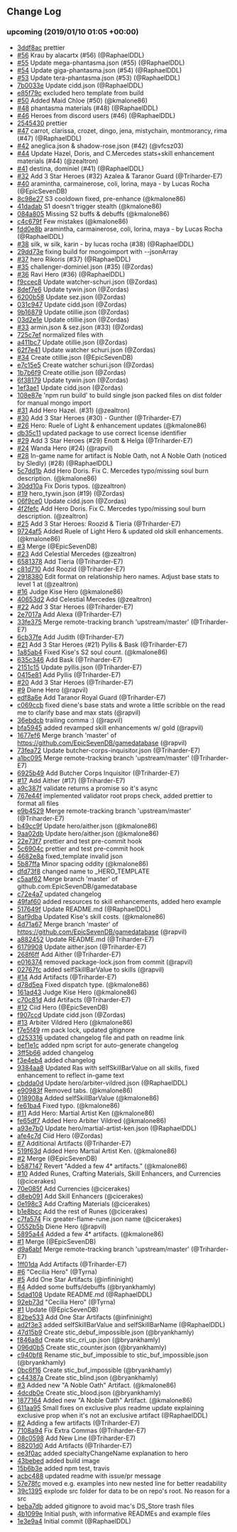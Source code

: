 ## Change Log

### upcoming (2019/01/10 01:05 +00:00)

-   [3ddf8ac](https://github.com/EpicSevenDB/gamedatabase/commit/3ddf8acac4ad297f142178b97802a64d3d54d4d0) prettier
-   [#56](https://github.com/EpicSevenDB/gamedatabase/pull/56) Krau by alacartx (#56) (@RaphaelDDL)
-   [#55](https://github.com/EpicSevenDB/gamedatabase/pull/55) Update mega-phantasma.json (#55) (@RaphaelDDL)
-   [#54](https://github.com/EpicSevenDB/gamedatabase/pull/54) Update giga-phantasma.json (#54) (@RaphaelDDL)
-   [#53](https://github.com/EpicSevenDB/gamedatabase/pull/53) Update tera-phantasma.json (#53) (@RaphaelDDL)
-   [7b0033e](https://github.com/EpicSevenDB/gamedatabase/commit/7b0033e1b33d91c588437eb77fa48d613c4dfe25) Update cidd.json (@RaphaelDDL)
-   [e85f79c](https://github.com/EpicSevenDB/gamedatabase/commit/e85f79cd3f81ee23c5d286c33c3aad9b22a67e8c) excluded hero template from build
-   [#50](https://github.com/EpicSevenDB/gamedatabase/pull/50) Added Maid Chloe (#50) (@kmalone86)
-   [#48](https://github.com/EpicSevenDB/gamedatabase/pull/48) phantasma materials (#48) (@RaphaelDDL)
-   [#46](https://github.com/EpicSevenDB/gamedatabase/pull/46) Heroes from discord users (#46) (@RaphaelDDL)
-   [2545430](https://github.com/EpicSevenDB/gamedatabase/commit/2545430cca99973a1f0dc25651dd56fceba2cfc8) prettier
-   [#47](https://github.com/EpicSevenDB/gamedatabase/pull/47) carrot, clarissa, crozet, dingo, jena, mistychain, montmorancy, rima (#47) (@RaphaelDDL)
-   [#42](https://github.com/EpicSevenDB/gamedatabase/pull/42) aneglica.json & shadow-rose.json (#42) (@vfcsz03)
-   [#44](https://github.com/EpicSevenDB/gamedatabase/pull/44) Update Hazel, Doris, and C.Mercedes stats+skill enhancement materials (#44) (@zealtron)
-   [#41](https://github.com/EpicSevenDB/gamedatabase/pull/41) destina, dominiel (#41) (@RaphaelDDL)
-   [#32](https://github.com/EpicSevenDB/gamedatabase/pull/32) Add 3 Star Heroes (#32) Azalea & Taranor Guard (@Triharder-E7)
-   [#40](https://github.com/EpicSevenDB/gamedatabase/pull/40) aramintha, carmainerose, coli, lorina, maya - by Lucas Rocha (@EpicSevenDB)
-   [8c98e27](https://github.com/EpicSevenDB/gamedatabase/commit/8c98e27cfb933058b9340ad6b3838d6c220c0cc9) S3 cooldown fixed, pre-enhance (@kmalone86)
-   [41dadab](https://github.com/EpicSevenDB/gamedatabase/commit/41dadab83c87e9e9f497d30c5d2d8a3a5e6a057d) S1 doesn't trigger stealth (@kmalone86)
-   [084a805](https://github.com/EpicSevenDB/gamedatabase/commit/084a805990ec3e6088467c8a0766d48a2ea02519) Missing S2 buffs & debuffs (@kmalone86)
-   [c4c679f](https://github.com/EpicSevenDB/gamedatabase/commit/c4c679f90272f27dfd81341df9e3675eb6510f63) Few mistakes (@kmalone86)
-   [fdd0e8b](https://github.com/EpicSevenDB/gamedatabase/commit/fdd0e8b09ba4326337189911f692abfd11b39c0e) aramintha, carmainerose, coli, lorina, maya - by Lucas Rocha (@RaphaelDDL)
-   [#38](https://github.com/EpicSevenDB/gamedatabase/pull/38) silk, w silk, karin - by lucas rocha (#38) (@RaphaelDDL)
-   [29dd73e](https://github.com/EpicSevenDB/gamedatabase/commit/29dd73e8dcc6a232ddb6c635646c67bfa922d282) fixing build for mongoimport with --jsonArray
-   [#37](https://github.com/EpicSevenDB/gamedatabase/pull/37) hero Rikoris (#37) (@RaphaelDDL)
-   [#35](https://github.com/EpicSevenDB/gamedatabase/pull/35) challenger-dominiel.json (#35) (@Zordas)
-   [#36](https://github.com/EpicSevenDB/gamedatabase/pull/36) Ravi Hero (#36) (@RaphaelDDL)
-   [f9ccec8](https://github.com/EpicSevenDB/gamedatabase/commit/f9ccec8337097fb3b4111c04bece6cdda1f14f4d) Update watcher-schuri.json (@Zordas)
-   [8def7e6](https://github.com/EpicSevenDB/gamedatabase/commit/8def7e67e572fa751a637ba27075989693842d4d) Update tywin.json (@Zordas)
-   [6200b58](https://github.com/EpicSevenDB/gamedatabase/commit/6200b58074a010ed387851a427384ebef4127fe6) Update sez.json (@Zordas)
-   [031c947](https://github.com/EpicSevenDB/gamedatabase/commit/031c947af583e06d30e7091dda6f84b950fab566) Update cidd.json (@Zordas)
-   [9b16879](https://github.com/EpicSevenDB/gamedatabase/commit/9b168798b08a6dfe6829515bb8928e5423871ec4) Update otillie.json (@Zordas)
-   [03d2e1e](https://github.com/EpicSevenDB/gamedatabase/commit/03d2e1e49eebe7eecbf464d3d72a7cc4d94c8f64) Update otillie.json (@Zordas)
-   [#33](https://github.com/EpicSevenDB/gamedatabase/pull/33) armin.json & sez.json (#33) (@Zordas)
-   [725c7ef](https://github.com/EpicSevenDB/gamedatabase/commit/725c7ef20652761b3c86f6cfe58b15cde56fa1d7) normalized files with
-   [a411bc7](https://github.com/EpicSevenDB/gamedatabase/commit/a411bc70e5f5abe39194918326c95be8ca5ac8a2) Update otillie.json (@Zordas)
-   [62f7e41](https://github.com/EpicSevenDB/gamedatabase/commit/62f7e4119c0dd27c969ccb0e0b6bcb46ca303edb) Update watcher schuri.json (@Zordas)
-   [#34](https://github.com/EpicSevenDB/gamedatabase/pull/34) Create otillie.json (@EpicSevenDB)
-   [e7c15e5](https://github.com/EpicSevenDB/gamedatabase/commit/e7c15e5b83ff138b2f3339019e801de7ed3677c5) Create watcher schuri.json (@Zordas)
-   [1b7b6f9](https://github.com/EpicSevenDB/gamedatabase/commit/1b7b6f960edb1c2d9f45882d19f050949af5567c) Create otillie.json (@Zordas)
-   [6f38179](https://github.com/EpicSevenDB/gamedatabase/commit/6f381794e4ba3ce1dcbe999b22b0d34e3b2788b9) Update tywin.json (@Zordas)
-   [1ef3ae1](https://github.com/EpicSevenDB/gamedatabase/commit/1ef3ae1a565da3d78b9bccbe46327fcf6748aa8f) Update cidd.json (@Zordas)
-   [108e87e](https://github.com/EpicSevenDB/gamedatabase/commit/108e87e5763e2cc87bdd12f25ddff5de80ece4c0) 'npm run build' to build single json packed files on dist folder for manual mongo import
-   [#31](https://github.com/EpicSevenDB/gamedatabase/pull/31) Add Hero Hazel. (#31) (@zealtron)
-   [#30](https://github.com/EpicSevenDB/gamedatabase/pull/30) Add 3 Star Heroes (#30) - Gunther (@Triharder-E7)
-   [#26](https://github.com/EpicSevenDB/gamedatabase/pull/26) Hero: Ruele of Light & enhancement updates (@kmalone86)
-   [db35c11](https://github.com/EpicSevenDB/gamedatabase/commit/db35c11b84c19dd723f141d223d04489858b3444) updated package to use correct license identifier
-   [#29](https://github.com/EpicSevenDB/gamedatabase/pull/29) Add 3 Star Heroes (#29) Enott & Helga (@Triharder-E7)
-   [#24](https://github.com/EpicSevenDB/gamedatabase/pull/24) Wanda Hero (#24) (@rapvil)
-   [#28](https://github.com/EpicSevenDB/gamedatabase/pull/28) In-game name for artifact is Noble Oath, not A Noble Oath (noticed by Sledly) (#28) (@RaphaelDDL)
-   [5c7dd1b](https://github.com/EpicSevenDB/gamedatabase/commit/5c7dd1bc91872c50b5dea075a34adcd30139b396) Add Hero Doris. Fix C. Mercedes typo/missing soul burn description. (@kmalone86)
-   [30dd10a](https://github.com/EpicSevenDB/gamedatabase/commit/30dd10ab806128bf059b353cc3df805c5fbf353a) Fix Doris typos. (@zealtron)
-   [#19](https://github.com/EpicSevenDB/gamedatabase/pull/19) hero_tywin.json (#19) (@Zordas)
-   [06f9ce0](https://github.com/EpicSevenDB/gamedatabase/commit/06f9ce0f806bc9b3384e9251e685b41f539ebc3d) Update cidd.json (@Zordas)
-   [4f2fefc](https://github.com/EpicSevenDB/gamedatabase/commit/4f2fefc6089bdc8eca36606a7c7d773d56fa2e53) Add Hero Doris. Fix C. Mercedes typo/missing soul burn description. (@zealtron)
-   [#25](https://github.com/EpicSevenDB/gamedatabase/pull/25) Add 3 Star Heroes: Roozid & Tieria (@Triharder-E7)
-   [9724af5](https://github.com/EpicSevenDB/gamedatabase/commit/9724af5119597b8d1b2881a814c83288e1fb4363) Added Ruele of Light Hero & updated old skill enhancements. (@kmalone86)
-   [#3](https://github.com/EpicSevenDB/gamedatabase/pull/3) Merge (@EpicSevenDB)
-   [#23](https://github.com/EpicSevenDB/gamedatabase/pull/23) Add Celestial Mercedes (@zealtron)
-   [6581378](https://github.com/EpicSevenDB/gamedatabase/commit/6581378cebf77a2ccb4fe4db9a15a7016506e174) Add Tieria (@Triharder-E7)
-   [c81d710](https://github.com/EpicSevenDB/gamedatabase/commit/c81d71010f22fe472c2e6ff763458d947924bbbf) Add Roozid (@Triharder-E7)
-   [2918380](https://github.com/EpicSevenDB/gamedatabase/commit/2918380f23898bbb2c8d29d0db00ab22bf3c8d0e) Edit format on relationship hero names. Adjust base stats to level 1 at (@zealtron)
-   [#16](https://github.com/EpicSevenDB/gamedatabase/pull/16) Judge Kise Hero (@kmalone86)
-   [40653d2](https://github.com/EpicSevenDB/gamedatabase/commit/40653d2ef5e22d4ab1a27e4a275195fe3e0d1f1c) Add Celestial Mercedes (@zealtron)
-   [#22](https://github.com/EpicSevenDB/gamedatabase/pull/22) Add 3 Star Heroes (@Triharder-E7)
-   [2e7017a](https://github.com/EpicSevenDB/gamedatabase/commit/2e7017ae601ae2ee0a534898fc896a20d681a7a6) Add Alexa (@Triharder-E7)
-   [33fe375](https://github.com/EpicSevenDB/gamedatabase/commit/33fe3756d35b94aecf766906862ad6d721de7b9d) Merge remote-tracking branch 'upstream/master' (@Triharder-E7)
-   [6cb37fe](https://github.com/EpicSevenDB/gamedatabase/commit/6cb37fe7d29f23f6126ca03467e8e40786c17760) Add Judith (@Triharder-E7)
-   [#21](https://github.com/EpicSevenDB/gamedatabase/pull/21) Add 3 Star Heroes (#21) Pyllis & Bask (@Triharder-E7)
-   [1a85ab4](https://github.com/EpicSevenDB/gamedatabase/commit/1a85ab4b2f89bce2a55802748c1d083826b5cc69) Fixed Kise's S2 soul count. (@kmalone86)
-   [635c346](https://github.com/EpicSevenDB/gamedatabase/commit/635c346c8002b837e95b9112791c39e11b444c67) Add Bask (@Triharder-E7)
-   [2151c15](https://github.com/EpicSevenDB/gamedatabase/commit/2151c157396ce2b0352403e588645756e7400bc9) Update pyllis.json (@Triharder-E7)
-   [0415e81](https://github.com/EpicSevenDB/gamedatabase/commit/0415e81325b16bad605fcf9d87cb4a83fb4bfef0) Add Pyllis (@Triharder-E7)
-   [#20](https://github.com/EpicSevenDB/gamedatabase/pull/20) Add 3 Star Heroes (@Triharder-E7)
-   [#9](https://github.com/EpicSevenDB/gamedatabase/pull/9) Diene Hero (@rapvil)
-   [edf8a6e](https://github.com/EpicSevenDB/gamedatabase/commit/edf8a6e2cf25b661b23e1addef52469e5009c9ce) Add Taranor Royal Guard (@Triharder-E7)
-   [c069ccb](https://github.com/EpicSevenDB/gamedatabase/commit/c069ccb47007f2f981e37d8d86fe1932e35488c1) fixed diene's base stats and wrote a little scribble on the read me to clarify base and max stats (@rapvil)
-   [36ebdcb](https://github.com/EpicSevenDB/gamedatabase/commit/36ebdcbc129309df005e8b0147728599d35daaea) trailing comma :) (@rapvil)
-   [bfa5945](https://github.com/EpicSevenDB/gamedatabase/commit/bfa5945d77b8272c651ce9cb7a8cb90faf5c9918) added revamped skill enhancements w/ gold (@rapvil)
-   [1677ef6](https://github.com/EpicSevenDB/gamedatabase/commit/1677ef627e4fb1bf2a5d19cd4752c0e23bbde645) Merge branch 'master' of https://github.com/EpicSevenDB/gamedatabase (@rapvil)
-   [73fea72](https://github.com/EpicSevenDB/gamedatabase/commit/73fea72761d2b9a31c876a4b22692d1d8b90046f) Update butcher-corps-inquisitor.json (@Triharder-E7)
-   [a1bc095](https://github.com/EpicSevenDB/gamedatabase/commit/a1bc095afc115ab794fe99083971b8af7af2a735) Merge remote-tracking branch 'upstream/master' (@Triharder-E7)
-   [6925b49](https://github.com/EpicSevenDB/gamedatabase/commit/6925b49a56b0eba73bb0f2c5e1c14933025e3e22) Add Butcher Corps Inquisitor (@Triharder-E7)
-   [#17](https://github.com/EpicSevenDB/gamedatabase/pull/17) Add Aither (#17) (@Triharder-E7)
-   [a9c387f](https://github.com/EpicSevenDB/gamedatabase/commit/a9c387f9a4678408feb420e5de4d961f012453ef) validate returns a promise so it's async
-   [767e44f](https://github.com/EpicSevenDB/gamedatabase/commit/767e44fbf55c4cfe9e30117237f70b3dacc853c0) implemented validator root props check, added prettier to format all files
-   [e9b4529](https://github.com/EpicSevenDB/gamedatabase/commit/e9b4529b526d9690657cb49db60916be2c6699a3) Merge remote-tracking branch 'upstream/master' (@Triharder-E7)
-   [b49cc9f](https://github.com/EpicSevenDB/gamedatabase/commit/b49cc9f23ceab2381b94838b288b46101ee57ddb) Update hero/aither.json (@kmalone86)
-   [9aa02db](https://github.com/EpicSevenDB/gamedatabase/commit/9aa02db2c61abd467a0fa5793fd2d1a2801ac429) Update hero/aither.json (@kmalone86)
-   [22e73f7](https://github.com/EpicSevenDB/gamedatabase/commit/22e73f79fd6138116ff7c6992be580a7112afabc) prettier and test pre-commit hook
-   [5c6904c](https://github.com/EpicSevenDB/gamedatabase/commit/5c6904c1c137f5f29d8710eb2974dcedd6fc2b8f) prettier and test pre-commit hook
-   [4682e8a](https://github.com/EpicSevenDB/gamedatabase/commit/4682e8afc83ee4293c77c47c3e5962eb746ca26b) fixed_template invalid json
-   [5b87ffa](https://github.com/EpicSevenDB/gamedatabase/commit/5b87ffa158710fc60c4c686fd000245fcf6ba540) Minor spacing oddity (@kmalone86)
-   [dfd73f8](https://github.com/EpicSevenDB/gamedatabase/commit/dfd73f82796877b798607cc712e4cea10ec181ae) changed name to \_HERO_TEMPLATE
-   [c5aaf62](https://github.com/EpicSevenDB/gamedatabase/commit/c5aaf62fe306990ff6209b87cb759aedb9d8cbb4) Merge branch 'master' of github.com:EpicSevenDB/gamedatabase
-   [c72e4a7](https://github.com/EpicSevenDB/gamedatabase/commit/c72e4a7ff2ba60c9b03517771ad26567e19912f0) updated changelog
-   [49faf60](https://github.com/EpicSevenDB/gamedatabase/commit/49faf60370dc40353307b6b11196fb86a3b8f08a) added resources to skill enhancements, added hero example
-   [517649f](https://github.com/EpicSevenDB/gamedatabase/commit/517649f9a4b24fe2751c9d63136acc4a81b58b30) Update README.md (@RaphaelDDL)
-   [8af9dba](https://github.com/EpicSevenDB/gamedatabase/commit/8af9dba75a1ca5b56a5a90d6494885fe4e1d2c8a) Updated Kise's skill costs. (@kmalone86)
-   [4d71a67](https://github.com/EpicSevenDB/gamedatabase/commit/4d71a676564325d4db80d45d3c2b66f2a941fad3) Merge branch 'master' of https://github.com/EpicSevenDB/gamedatabase (@rapvil)
-   [a882452](https://github.com/EpicSevenDB/gamedatabase/commit/a88245254ee0f691a8b77738a2c42ab03a7d1e23) Update README.md (@Triharder-E7)
-   [6179908](https://github.com/EpicSevenDB/gamedatabase/commit/61799080d00288efaa6f8afc163feda1dc8b89f9) Update aither.json (@Triharder-E7)
-   [268f6ff](https://github.com/EpicSevenDB/gamedatabase/commit/268f6ffc53ee825a0e616e54f7e6006dbdc39211) Add Aither (@Triharder-E7)
-   [e016374](https://github.com/EpicSevenDB/gamedatabase/commit/e01637419e5d847c780b8e48216c93f901343359) removed package-lock.json from commit (@rapvil)
-   [02767fc](https://github.com/EpicSevenDB/gamedatabase/commit/02767fccd949081b38927e72af849763dd837fe8) added selfSkillBarValue to skills (@rapvil)
-   [#14](https://github.com/EpicSevenDB/gamedatabase/pull/14) Add Artifacts (@Triharder-E7)
-   [d78d5ea](https://github.com/EpicSevenDB/gamedatabase/commit/d78d5eaa833bba0758527b756a404751ca2da02a) Fixed dispatch type. (@kmalone86)
-   [161ad43](https://github.com/EpicSevenDB/gamedatabase/commit/161ad43c3f56d83bf43ed3709b826a659aaa77f1) Judge Kise Hero (@kmalone86)
-   [c70c81d](https://github.com/EpicSevenDB/gamedatabase/commit/c70c81d7bc488e14f88eef8be1737f1992837a53) Add Artifacts (@Triharder-E7)
-   [#12](https://github.com/EpicSevenDB/gamedatabase/pull/12) Ciid Hero (@EpicSevenDB)
-   [f907ccd](https://github.com/EpicSevenDB/gamedatabase/commit/f907ccdb0592694508a75a00edf2b63c6167feae) Update cidd.json (@Zordas)
-   [#13](https://github.com/EpicSevenDB/gamedatabase/pull/13) Arbiter Vildred Hero (@kmalone86)
-   [f7e5f49](https://github.com/EpicSevenDB/gamedatabase/commit/f7e5f49336fa74d45db5f3a93203e8fff281b94d) rm pack lock, updated gitignore
-   [d253316](https://github.com/EpicSevenDB/gamedatabase/commit/d2533162c28e2bd9cd60c444e6e6deefca93ee6c) updated changelog file and path on readme link
-   [bef1e1c](https://github.com/EpicSevenDB/gamedatabase/commit/bef1e1c6bd8a13e1f75522f6ffe842ede3c56ba1) added npm script for auto-generate changelog
-   [3ff5b66](https://github.com/EpicSevenDB/gamedatabase/commit/3ff5b66573c3ad2616ff46719acb7b59bd4efc12) added changelog
-   [f3e4eb4](https://github.com/EpicSevenDB/gamedatabase/commit/f3e4eb477ba62a9ff0ef4df56b1de8ca0d3739be) added changelog
-   [9384aa8](https://github.com/EpicSevenDB/gamedatabase/commit/9384aa8c1ebe5ef74f3da69970a0c8fbb9d7d3dd) Updated Ras with selfSkillBarValue on all skills, fixed enhancement to reflect in-game text
-   [cbdda0d](https://github.com/EpicSevenDB/gamedatabase/commit/cbdda0df0a2228aa456c5feec55f9ed2c6a693c9) Update hero/arbiter-vildred.json (@RaphaelDDL)
-   [e90983f](https://github.com/EpicSevenDB/gamedatabase/commit/e90983f63a4ca22eccdf756a89c47d411bdc7743) Removed tabs. (@kmalone86)
-   [018908a](https://github.com/EpicSevenDB/gamedatabase/commit/018908ae941c6b2ad33303b8a8ee83f9ef67769e) Added selfSkillBarValue (@kmalone86)
-   [fe61ba4](https://github.com/EpicSevenDB/gamedatabase/commit/fe61ba4b46554c9b0d7f7abe34a686205538f3c9) Fixed typo. (@kmalone86)
-   [#11](https://github.com/EpicSevenDB/gamedatabase/pull/11) Add Hero: Martial Artist Ken (@kmalone86)
-   [fe65df7](https://github.com/EpicSevenDB/gamedatabase/commit/fe65df799b3cc6edfce5f1047b9c7a122b453cea) Added Hero Arbiter Vildred (@kmalone86)
-   [a93e7b0](https://github.com/EpicSevenDB/gamedatabase/commit/a93e7b0f8c2b83cab4d8074af07b34f09cad59b3) Update hero/martial-artist-ken.json (@RaphaelDDL)
-   [afe4c7d](https://github.com/EpicSevenDB/gamedatabase/commit/afe4c7d9e204ae52dbc3da921a460f8f683a31ca) Ciid Hero (@Zordas)
-   [#7](https://github.com/EpicSevenDB/gamedatabase/pull/7) Additional Artifacts (@Triharder-E7)
-   [519f63d](https://github.com/EpicSevenDB/gamedatabase/commit/519f63de95d9475bd31c10510d05a4b802b4fb55) Added Hero Martial Artist Ken. (@kmalone86)
-   [#2](https://github.com/EpicSevenDB/gamedatabase/pull/2) Merge (@EpicSevenDB)
-   [b587147](https://github.com/EpicSevenDB/gamedatabase/commit/b587147088a72a160b95cfdec2c3278e32a35670) Revert "Added a few 4\* artifacts." (@kmalone86)
-   [#10](https://github.com/EpicSevenDB/gamedatabase/pull/10) Added Runes, Crafting Materials, Skill Enhancers, and Currencies (@cicerakes)
-   [70e085f](https://github.com/EpicSevenDB/gamedatabase/commit/70e085fbee11becf8d4f56509b685622c8c3e598) Add Currencies (@cicerakes)
-   [d8eb091](https://github.com/EpicSevenDB/gamedatabase/commit/d8eb091569ddc7243b213378c69663a9062c3343) Add Skill Enhancers (@cicerakes)
-   [0e198c3](https://github.com/EpicSevenDB/gamedatabase/commit/0e198c30311dcc68ddd76bca3ff5a9c950f6bac5) Add Crafting Materials (@cicerakes)
-   [b1e8bcc](https://github.com/EpicSevenDB/gamedatabase/commit/b1e8bcc18a315c763eaad7cad11a76ec8b9e61ad) Add the rest of Runes (@cicerakes)
-   [c7fa574](https://github.com/EpicSevenDB/gamedatabase/commit/c7fa574038e9fb2399c8ceb5e2ec7fd986b91e44) Fix greater-flame-rune.json name (@cicerakes)
-   [0552b5b](https://github.com/EpicSevenDB/gamedatabase/commit/0552b5bed049d93b5a1f47a55d36b7a389a41c35) Diene Hero (@rapvil)
-   [5895a44](https://github.com/EpicSevenDB/gamedatabase/commit/5895a446ce0acb279740395d4f44b8c5be0e4c04) Added a few 4\* artifacts. (@kmalone86)
-   [#1](https://github.com/EpicSevenDB/gamedatabase/pull/1) Merge (@EpicSevenDB)
-   [d9a6abf](https://github.com/EpicSevenDB/gamedatabase/commit/d9a6abf6b6b16a07c34ac3015d70e2796e105d0f) Merge remote-tracking branch 'upstream/master' (@Triharder-E7)
-   [1ff01da](https://github.com/EpicSevenDB/gamedatabase/commit/1ff01da454f5d4196bd8aa706bf658d5c784dd27) Add Artifacts (@Triharder-E7)
-   [#6](https://github.com/EpicSevenDB/gamedatabase/pull/6) "Cecilia Hero" (@Tyrna)
-   [#5](https://github.com/EpicSevenDB/gamedatabase/pull/5) Add One Star Artifacts (@infininight)
-   [#4](https://github.com/EpicSevenDB/gamedatabase/pull/4) Added some buffs/debuffs (@bryankhamly)
-   [5dad108](https://github.com/EpicSevenDB/gamedatabase/commit/5dad108772bbcdfe620860b1c9590cd4669e2a6e) Update README.md (@RaphaelDDL)
-   [92eb73d](https://github.com/EpicSevenDB/gamedatabase/commit/92eb73df7b9c7f1831214a6f939d82bf86548f5a) "Cecilia Hero" (@Tyrna)
-   [#1](https://github.com/EpicSevenDB/gamedatabase/pull/1) Update (@EpicSevenDB)
-   [82be533](https://github.com/EpicSevenDB/gamedatabase/commit/82be533bca21cbdbb876208dc606654affd9f06a) Add One Star Artifacts (@infininight)
-   [ad2f3e3](https://github.com/EpicSevenDB/gamedatabase/commit/ad2f3e3aad6e2561401ae27564e340d12336a48f) added selfSkillBarValue and selfSkillBarName (@RaphaelDDL)
-   [47d15b9](https://github.com/EpicSevenDB/gamedatabase/commit/47d15b9182f17d50981f4daa38978afb4761ac70) Create stic_debuf_impossible.json (@bryankhamly)
-   [f846a8d](https://github.com/EpicSevenDB/gamedatabase/commit/f846a8def15572cec1e3ccac2d87760d3e863110) Create stic_cri_up.json (@bryankhamly)
-   [096d0b5](https://github.com/EpicSevenDB/gamedatabase/commit/096d0b5fe3747183ea2afe533a86a570ce880607) Create stic_counter.json (@bryankhamly)
-   [c940bf8](https://github.com/EpicSevenDB/gamedatabase/commit/c940bf8e19a472384366327f564565384602ddfa) Rename stic_buf_impossible to stic_buf_impossible.json (@bryankhamly)
-   [0bc6f16](https://github.com/EpicSevenDB/gamedatabase/commit/0bc6f16d3d5f18e41ae2d5d01324ef029c73b3d6) Create stic_buf_impossible (@bryankhamly)
-   [c44387a](https://github.com/EpicSevenDB/gamedatabase/commit/c44387a6c49023f41d0ce613dda002d35c11a44c) Create stic_blind.json (@bryankhamly)
-   [#3](https://github.com/EpicSevenDB/gamedatabase/pull/3) Added new "A Noble Oath" Artifact. (@kmalone86)
-   [4dcdb0e](https://github.com/EpicSevenDB/gamedatabase/commit/4dcdb0e9c6cb6ea90e499bfffd75ce5a2aa6c9cb) Create stic_blood.json (@bryankhamly)
-   [1877164](https://github.com/EpicSevenDB/gamedatabase/commit/18771647a9a2723e66cedd4ffa5ced8f0095f1f4) Added new "A Noble Oath" Artifact. (@kmalone86)
-   [611aa95](https://github.com/EpicSevenDB/gamedatabase/commit/611aa959c8a0a221bf3374bead7f602a3aaf39fb) Small fixes on exclusive plus readme update explaining exclusive prop when it's not an exclusive artifact (@RaphaelDDL)
-   [#2](https://github.com/EpicSevenDB/gamedatabase/pull/2) Adding a few artifacts (@Triharder-E7)
-   [7108a94](https://github.com/EpicSevenDB/gamedatabase/commit/7108a94a51aab39a4144545a64154e4db4850764) Fix Extra Commas (@Triharder-E7)
-   [08c0598](https://github.com/EpicSevenDB/gamedatabase/commit/08c0598ab7e7e21ce71769f54b0c578a0bc18a5f) Add New Line (@Triharder-E7)
-   [88201d0](https://github.com/EpicSevenDB/gamedatabase/commit/88201d0027b224ad90454916f9681d958214917a) Add Artifacts (@Triharder-E7)
-   [ee3f0ac](https://github.com/EpicSevenDB/gamedatabase/commit/ee3f0ac483ad69238313594c89b73e569f6897a9) added specialtyChangeName explanation to hero
-   [43bebed](https://github.com/EpicSevenDB/gamedatabase/commit/43bebed035eec77bf8f7734db926d02a4cfd581f) added build image
-   [15b6b3e](https://github.com/EpicSevenDB/gamedatabase/commit/15b6b3e2fa9f9a392028ae9a29b64bb6e03ad7e4) added npm test, travis
-   [acbc488](https://github.com/EpicSevenDB/gamedatabase/commit/acbc48865d9a11ad3818e51a734596a950256ca1) updated readme with issue/pr message
-   [57e78fc](https://github.com/EpicSevenDB/gamedatabase/commit/57e78fcc3d04aaa9880783fa9b7ba3ab2e917761) moved e.g. examples into new nested line for better readability
-   [39c1395](https://github.com/EpicSevenDB/gamedatabase/commit/39c13958ee3f1f6084245ba946fb6b208a3602f0) explode src folder for data to be on repo's root. No reason for a src
-   [beba7db](https://github.com/EpicSevenDB/gamedatabase/commit/beba7dba13db0753fde1f15b78ddfb6b2e706033) added gitignore to avoid mac's DS_Store trash files
-   [4b1099e](https://github.com/EpicSevenDB/gamedatabase/commit/4b1099e5017a428ff260e24f965a09e1e08e2441) Initial push, with informative READMEs and example files
-   [1e3e9a4](https://github.com/EpicSevenDB/gamedatabase/commit/1e3e9a4e9defaa9f86313b7aef174436ab8dca14) Initial commit (@RaphaelDDL)
